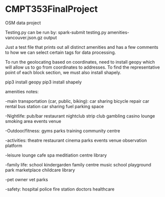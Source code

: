 # CMPT353FinalProject

OSM data project

Testing.py can be run by: spark-submit testing.py amenities-vancouver.json.gz output

Just a test file that prints out all distinct amenities and has a few comments to how we can select certain tags for data processing.

To run the geolocating based on coordinates, need to install geopy which will allow us to go from coordinates to addresses. To find the representative point of each block section, we must also install shapely.

pip3 install geopy
pip3 install shapely

amenities notes:

-main transportation (car, public, biking):
car sharing
bicycle repair
car rental
bus station
car sharing
fuel
parking space

-Nightlife:
pub/bar
restaurant
nightclub
strip club
gambling
casino
lounge
smoking area
events venue

-Outdoor/fitness:
gyms
parks
training
community centre

-activities:
theatre
restaurant
cinema
parks
events venue
observation platform

-leisure
lounge
cafe
spa
meditiation centre
library

-family life:
school
kindergarden
family centre
music school
playground
park
marketplace
childcare
library

-pet owner
vet
parks

-safety:
hospital
police
fire station
doctors
healthcare
